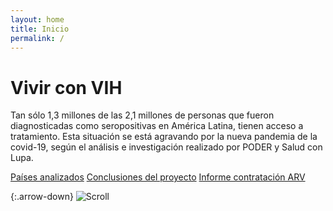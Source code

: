 ```yaml
---
layout: home
title: Inicio
permalink: /
---
```


# Vivir con VIH

Tan sólo 1,3 millones de las 2,1 millones de personas que fueron diagnosticadas como seropositivas en América Latina, tienen acceso a tratamiento. Esta situación se está agravando por la nueva pandemia de la covid-19, según el análisis e investigación realizado por PODER y Salud con Lupa.


[Países analizados](/)
[Conclusiones del proyecto](/)
[Informe contratación ARV](/)

{:.arrow-down}
![Scroll](https://vivirconvih.org/assets/img/arrow-down.svg)